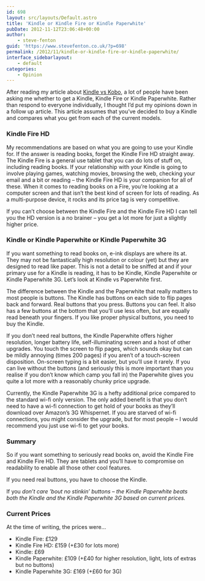 ```yaml
---
id: 698
layout: src/layouts/Default.astro
title: 'Kindle or Kindle Fire or Kindle Paperwhite'
pubDate: 2012-11-12T23:06:48+00:00
author:
    - steve-fenton
guid: 'https://www.stevefenton.co.uk/?p=698'
permalink: /2012/11/kindle-or-kindle-fire-or-kindle-paperwhite/
interface_sidebarlayout:
    - default
categories:
    - Opinion
---
```


After reading my article about [Kindle vs Kobo](https://www.stevefenton.co.uk/2012/02/Kobo-Vs-Kindle-Comparison-The-Ebook-Reader-Showdown/), a lot of people have been asking me whether to get a Kindle, Kindle Fire or Kindle Paperwhite. Rather than respond to everyone individually, I thought I’d put my opinions down in a follow up article. This article assumes that you’ve decided to buy a Kindle and compares what you get from each of the current models.

### Kindle Fire HD

My recommendations are based on what you are going to use your Kindle for. If the answer is reading books, forget the Kindle Fire HD straight away. The Kindle Fire is a general use tablet that you can do lots of stuff on, including reading books. If your relationship with your Kindle is going to involve playing games, watching movies, browsing the web, checking your email and a bit or reading – the Kindle Fire HD is your companion for all of these. When it comes to reading books on a Fire, you’re looking at a computer screen and that isn’t the best kind of screen for lots of reading. As a multi-purpose device, it rocks and its price tag is very competitive.

If you can’t choose between the Kindle Fire and the Kindle Fire HD I can tell you the HD version is a no brainer – you get a lot more for just a slightly higher price.

### Kindle or Kindle Paperwhite or Kindle Paperwhite 3G

If you want something to read books on, e-ink displays are where its at. They may not be fantastically high resolution or colour (yet) but they are designed to read like paper. This is not a detail to be sniffed at and if your primary use for a Kindle is reading, it has to be Kindle, Kindle Paperwhite or Kindle Paperwhite 3G. Let’s look at Kindle vs Paperwhite first.

The difference between the Kindle and the Paperwhite that really matters to most people is buttons. The Kindle has buttons on each side to flip pages back and forward. Real buttons that you press. Buttons you can feel. It also has a few buttons at the bottom that you’ll use less often, but are equally read beneath your fingers. If you like proper physical buttons, you need to buy the Kindle.

If you don’t need real buttons, the Kindle Paperwhite offers higher resolution, longer battery life, self-illuminating screen and a host of other upgrades. You touch the screen to flip pages, which sounds okay but can be mildly annoying (times 200 pages) if you aren’t of a touch-screen disposition. On-screen typing is a bit easier, but you’ll use it rarely. If you can live without the buttons (and seriously this is more important than you realise if you don’t know which camp you fall in) the Paperwhite gives you quite a lot more with a reasonably chunky price upgrade.

Currently, the Kindle Paperwhite 3G is a hefty additional price compared to the standard wi-fi only version. The only added benefit is that you don’t need to have a wi-fi connection to get hold of your books as they’ll download over Amazon’s 3G Whispernet. If you are starved of wi-fi connections, you might consider the upgrade, but for most people – I would recommend you just use wi-fi to get your books.

### Summary

So if you want something to seriously read books on, avoid the Kindle Fire and Kindle Fire HD. They are tablets and you’ll have to compromise on readability to enable all those other cool features.

If you need real buttons, you have to choose the Kindle.

If you *don’t care ’bout no stinkin’ buttons – the Kindle Paperwhite beats both the Kindle and the Kindle Paperwhite 3G based on current prices.*

### Current Prices

At the time of writing, the prices were…

- Kindle Fire: £129
- Kindle Fire HD: £159 (+£30 for lots more)
- Kindle: £69
- Kindle Paperwhite: £109 (+£40 for higher resolution, light, lots of extras but no buttons)
- Kindle Paperwhite 3G: £169 (+£60 for 3G)